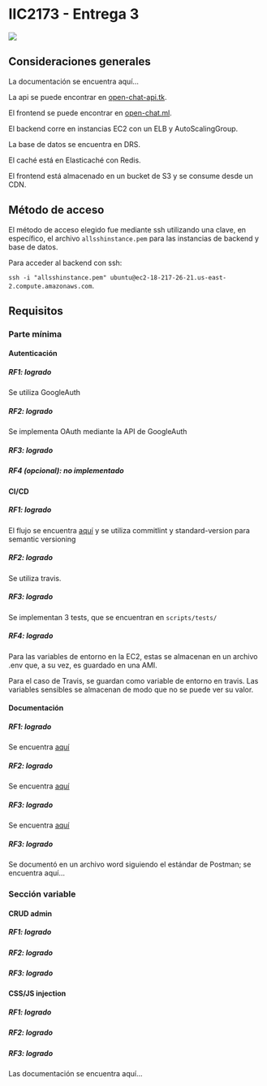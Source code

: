 # IIC2173 - Entrega 3

![](https://travis-ci.org/Pudindin/aux-iic2173-proyecto-semestral-grupo20.svg?branch=master)

## Consideraciones generales
La documentación se encuentra aquí...

La api se puede encontrar en [open-chat-api.tk](https://open-chat-api.tk).

El frontend se puede encontrar en [open-chat.ml](https://open-chat.ml).

El backend corre en instancias EC2 con un ELB y AutoScalingGroup.

La base de datos se encuentra en DRS.

El caché está en Elasticaché con Redis.

El frontend está almacenado en un bucket de S3 y se consume desde un CDN.


## Método de acceso
El método de acceso elegido fue mediante ssh utilizando una clave, en específico, el archivo ```allsshinstance.pem``` para las instancias de backend y base de datos.

Para acceder al backend con ssh:

`ssh -i "allsshinstance.pem" ubuntu@ec2-18-217-26-21.us-east-2.compute.amazonaws.com`.


## Requisitos

### Parte mínima

#### Autenticación

##### RF1: logrado
Se utiliza GoogleAuth

##### RF2: logrado
Se implementa OAuth mediante la API de GoogleAuth

##### RF3: logrado


##### RF4 (opcional): no implementado

#### CI/CD

##### RF1: logrado
El flujo se encuentra [aquí](https://github.com/IIC3745-2020-2/grupo07/blob/master/docs/FlujoCICD.png) y se utiliza commitlint y standard-version para semantic versioning

##### RF2: logrado
Se utiliza travis.

##### RF3: logrado
Se implementan 3 tests, que se encuentran en `scripts/tests/`

##### RF4: logrado
Para las variables de entorno en la EC2, estas se almacenan en un archivo .env que, a su vez, es guardado en una AMI.

Para el caso de Travis, se guardan como variable de entorno en travis. Las variables sensibles se almacenan de modo que no se puede ver su valor.

#### Documentación

##### RF1: logrado
Se encuentra [aquí](docs/ComponentesAppE2.png)

##### RF2: logrado
Se encuentra [aquí](docs/FlujoApp.png)

##### RF3: logrado
Se encuentra [aquí](docs/FlujoCICD.png)

##### RF3: logrado
Se documentó en un archivo word siguiendo el estándar de Postman; se encuentra aquí...


### Sección variable

#### CRUD admin

##### RF1: logrado

##### RF2: logrado

##### RF3: logrado

#### CSS/JS injection

##### RF1: logrado

##### RF2: logrado

##### RF3: logrado
Las documentación se encuentra aquí...
